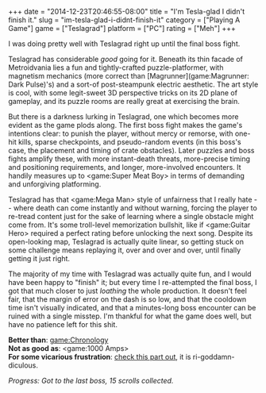 +++
date = "2014-12-23T20:46:55-08:00"
title = "I'm Tesla-glad I didn't finish it."
slug = "im-tesla-glad-i-didnt-finish-it"
category = ["Playing A Game"]
game = ["Teslagrad"]
platform = ["PC"]
rating = ["Meh"]
+++

I was doing pretty well with Teslagrad right up until the final boss fight.

Teslagrad has considerable <i>good</i> going for it.  Beneath its thin facade of Metroidvania lies a fun and tightly-crafted puzzle-platformer, with magnetism mechanics (more correct than [Magrunner](game:Magrunner: Dark Pulse)'s) and a sort-of post-steampunk electric aesthetic.  The art style is cool, with some legit-sweet 3D perspective tricks on its 2D plane of gameplay, and its puzzle rooms are really great at exercising the brain.

But there is a darkness lurking in Teslagrad, one which becomes more evident as the game plods along.  The first boss fight makes the game's intentions clear: to punish the player, without mercy or remorse, with one-hit kills, sparse checkpoints, and pseudo-random events (in this boss's case, the placement and timing of crate obstacles).  Later puzzles and boss fights amplify these, with more instant-death threats, more-precise timing and positioning requirements, and longer, more-involved encounters.  It handily measures up to <game:Super Meat Boy> in terms of demanding and unforgiving platforming.

Teslagrad has that <game:Mega Man> style of unfairness that I really hate -- where death can come instantly and without warning, forcing the player to re-tread content just for the sake of learning where a single obstacle might come from.  It's some troll-level memorization bullshit, like if <game:Guitar Hero> required a perfect rating before unlocking the next song.  Despite its open-looking map, Teslagrad is actually quite linear, so getting stuck on some challenge means replaying it, over and over and over, until finally getting it just right.

The majority of my time with Teslagrad was actually quite fun, and I would have been happy to "finish" it; but every time I re-attempted the final boss, I got that much closer to just <i>loathing</i> the whole production.  It doesn't feel fair, that the margin of error on the dash is so low, and that the cooldown time isn't visually indicated, and that a minutes-long boss encounter can be ruined with a single misstep.  I'm thankful for what the game does well, but have no patience left for this shit.

<b>Better than</b>: <game:Chronology>  
<b>Not as good as</b>: <game:1000 Amps>  
<b>For some vicarious frustration</b>: <a href="https://www.youtube.com/watch?v=ZZzVbLgGbiE#t=4m57s">check this part out</a>, it is ri-goddamn-diculous.

<i>Progress: Got to the last boss, 15 scrolls collected.</i>